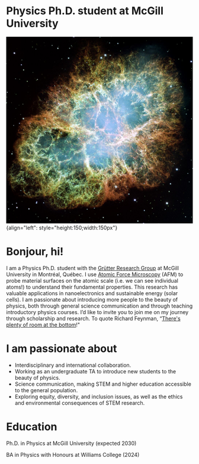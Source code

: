 # Physics Ph.D. student at McGill University


![Coma cluster](./media/Crab_Nebula.jpg "Crab Nebula"){align="left": style="height:150;width:150px"}

# Bonjour, hi! 


I am a Physics Ph.D. student with the [Grütter Research Group](https://spm.physics.mcgill.ca/) at McGill University in Montréal, Québec. I use [Atomic Force Microscopy](https://en.wikipedia.org/wiki/Atomic_force_microscopy) (AFM) to probe material surfaces on the atomic scale (i.e. we can see individual atoms!) to understand their fundamental properties. This research has valuable applications in nanoelectronics and sustainable energy (solar cells). I am passionate about introducing more people to the beauty of physics, both through general science communication and through teaching introductory physics courses. I’d like to invite you to join me on my journey through scholarship and research. To quote Richard Feynman, “[There's plenty of room at the bottom](https://en.wikipedia.org/wiki/There%27s_Plenty_of_Room_at_the_Bottom)!"


# I am passionate about 
* Interdisciplinary and international collaboration. 
* Working as an undergraduate TA to introduce new students to the beauty of physics. 
* Science communication, making STEM and higher education accessible to the general population. 
* Exploring equity, diversity, and inclusion issues, as well as the ethics and environmental consequences of STEM research. 


# Education
Ph.D. in Physics at McGill University (expected 2030)

BA in Physics with Honours at Williams College (2024)



<!-- If you're like to learn more about me, you can find an introduction to [my research](./reasearch/research_index.md), some info on some [recent projects](./projects/project_index.md) and some more info [about me](./about/about.md). -->

<!-- ## Here is an equation

$$ x = \frac{-b \pm \sqrt{b^2 -4ac}}{2a}$$

## Here is the Crab Nebula -->

<!-- [![Crab Nebula](./media/Crab_Nebula.jpg "Crab Nebula")](https://en.wikipedia.org/wiki/Crab_Nebula#)
I got this image from [Wikipedia](https://en.wikipedia.org/wiki/Crab_Nebula). -->